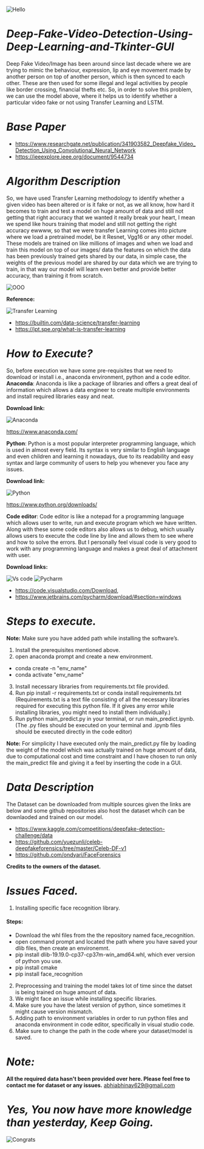 ![Hello](https://media.tenor.co/images/639276c0180abc3352a8c332ecc572c6/raw)

# _Deep-Fake-Video-Detection-Using-Deep-Learning-and-Tkinter-GUI_
Deep Fake Video/Image has been around since last decade where we are trying to mimic the behaviour, expression, lip and eye movement made by another person on top of another person, which is then synced to each other. These are then used for some illegal and legal activities by people like border crossing, financial thefts etc. So, in order to solve this problem, we can use the model above, where it helps us to identify whether a particular video fake or not using Transfer Learning and LSTM.

# _Base Paper_
+ https://www.researchgate.net/publication/341903582_Deepfake_Video_Detection_Using_Convolutional_Neural_Network
+ https://ieeexplore.ieee.org/document/9544734

# _Algorithm Description_
So, we have used Transfer Learning methodology to identify whether a given video has been altered or is it fake or not, as we all know, how hard it becomes to train and test a model on huge amount of data and still not getting that right accuracy that we wanted it really break your heart, I mean we spend like hours training that model and still not getting the right accuracy ewwww, so that we were transfer Learning comes into picture where we load a pretrained model, be it Resnet, Vgg16 or any other model. These models are trained on like millions of images and when we load and train this model on top of our images/ data the features on which the data has been previously trained gets shared by our data, in simple case, the weights of the previous model are shared by our data which we are trying to train, in that way our model will learn even better and provide better accuracy, than training it from scratch.

![OOO](https://media.tenor.co/images/1e8d664b6ac45a3c5d3a3fe0305279fd/raw)

**Reference:**

![Transfer Learning](https://developer.ibm.com/developer/default/articles/transfer-learning-for-deep-learning/images/Figure2.png)

+ https://builtin.com/data-science/transfer-learning
+ https://jpt.spe.org/what-is-transfer-learning

# _How to Execute?_
So, before execution we have some pre-requisites that we need to download or install i.e., anaconda environment, python and a code editor.
**Anaconda**: Anaconda is like a package of libraries and offers a great deal of information which allows a data engineer to create multiple environments and install required libraries easy and neat.

**Download link:**

![Anaconda](https://media.giphy.com/media/aO4sY5KYVip8I/giphy.gif)

https://www.anaconda.com/

**Python**: Python is a most popular interpreter programming language, which is used in almost every field. Its syntax is very similar to English language and even children and learning it nowadays, due to its readability and easy syntax and large community of users to help you whenever you face any issues.

**Download link:**

![Python](https://media.giphy.com/media/jJkRqLUoaic9i/giphy.gif)

https://www.python.org/downloads/

**Code editor**: Code editor is like a notepad for a programming language which allows user to write, run and execute program which we have written. Along with these some code editors also allows us to debug, which usually allows users to execute the code line by line and allows them to see where and how to solve the errors. But I personally feel visual code is very good to work with any programming language and makes a great deal of attachment with user.

**Download links:**

![Vs code](https://www.thisprogrammingthing.com/assets/headers/vscode@400.png) ![Pycharm](https://www.esoftner.com/wp-content/uploads/2019/12/PyCharm-Logo.png)

+ https://code.visualstudio.com/Download, 
+ https://www.jetbrains.com/pycharm/download/#section=windows

# _Steps to execute._
**Note:** Make sure you have added path while installing the software’s.
1. Install the prerequisites mentioned above.
2. open anaconda prompt and create a new environment.
  - conda create -n "env_name"
  - conda activate "env_name"
3. Install necessary libraries from requirements.txt file provided.
4. Run pip install -r requirements.txt or conda install requirements.txt (Requirements.txt is a text file consisting of all the necessary libraries required for executing this python file. If it gives any error while installing libraries, you might need to install them individually.)
5. Run python main_predict.py in your terminal, or run main_predict.ipynb.
(The .py files should be executed on your terminal and .ipynb files should be executed directly in the code editor)

**Note:** For simplicity I have executed only the main_predict.py file by loading the weight of the model which was actually trained on huge amount of data, due to computational cost and time constraint and I have chosen to run only the main_predict file and giving it a feel by inserting the code in a GUI.

# _Data Description_
The Dataset can be downloaded from multiple sources given the links are below and some github repositories also host the dataset whcih can be downlaoded and trained on our model.
+ https://www.kaggle.com/competitions/deepfake-detection-challenge/data
+ https://github.com/yuezunli/celeb-deepfakeforensics/tree/master/Celeb-DF-v1
+ https://github.com/ondyari/FaceForensics

**Credits to the owners of the dataset.**

# _Issues Faced._
1. Installing specific face recognition library.
  #### Steps:
  + Download the whl files from the the repository named face_recognition.
  + open command prompt and located the path where you have saved your dlib files, then create an environemnt.
  + pip install dlib-19.19.0-cp37-cp37m-win_amd64.whl, which ever version of python you use.
  + pip install cmake
  + pip install face_recognition
2. Preprocessing and training the model takes lot of time since the datset is being trained on huge amount of data.
3. We might face an issue while installing specific libraries.
4. Make sure you have the latest version of python, since sometimes it might cause version mismatch.
5. Adding path to environment variables in order to run python files and anaconda environment in code editor, specifically in visual studio code.
6. Make sure to change the path in the code where your dataset/model is saved.

# _Note:_
**All the required data hasn't been provided over here. Please feel free to contact me for dataset or any issues.** abhiabhinay629@gmail.com

# ___**Yes, You now have more knowledge than yesterday, Keep Going.**___
![Congrats](https://media1.tenor.com/images/83fb7b3b691e2174b6d42ea692724239/tenor.gif?itemid=12373460)
